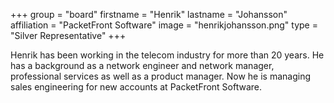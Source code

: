 +++
group = "board"
firstname = "Henrik"
lastname = "Johansson"
affiliation = "PacketFront Software"
image = "henrikjohansson.png"
type = "Silver Representative"
+++

Henrik has been working in the telecom industry for more than 20 years. He has a background as a network engineer and network manager, professional services as well as a product manager. Now he is managing sales engineering for new accounts at PacketFront Software.
